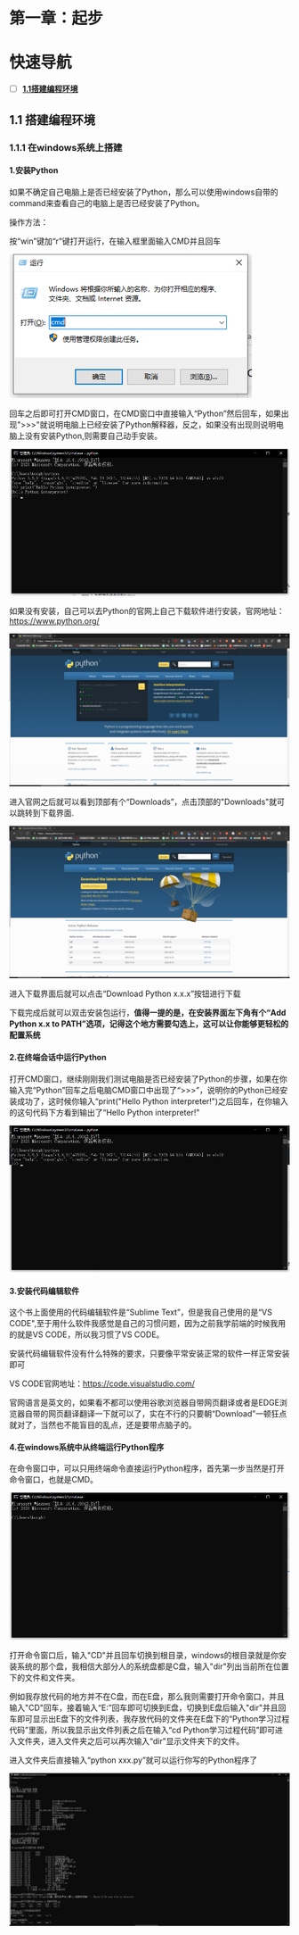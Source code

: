 # 第一章：起步

# 快速导航

- [ ] **[1.1搭建编程环境](https://github.com/xiaowen-king/Python/blob/main/%E7%AC%AC%E4%B8%80%E7%AB%A0%EF%BC%9A%E8%B5%B7%E6%AD%A5.md#11-%E6%90%AD%E5%BB%BA%E7%BC%96%E7%A8%8B%E7%8E%AF%E5%A2%83)**

## 1.1 搭建编程环境

### 1.1.1 在windows系统上搭建

#### 1.安装Python

如果不确定自己电脑上是否已经安装了Python，那么可以使用windows自带的command来查看自己的电脑上是否已经安装了Python。

操作方法：

按“win”键加“r”键打开运行，在输入框里面输入CMD并且回车

![打开CMD窗口](/images/a-1-img/1.1.1-1.jpg)

回车之后即可打开CMD窗口，在CMD窗口中直接输入“Python”然后回车，如果出现">>>"就说明电脑上已经安装了Python解释器，反之，如果没有出现则说明电脑上没有安装Python,则需要自己动手安装。

![测试有没有安装Python解释器](/images/a-1-img/1.1.1-2.jpg)

如果没有安装，自己可以去Python的官网上自己下载软件进行安装，官网地址：https://www.python.org/

![Python官网](/images/a-1-img/1.1.1-3.jpg)

进入官网之后就可以看到顶部有个“Downloads”，点击顶部的"Downloads"就可以跳转到下载界面.

![Python下载界面](/images/a-1-img/1.1.1-4.jpg)

进入下载界面后就可以点击“Download Python x.x.x”按钮进行下载

下载完成后就可以双击安装包运行，**值得一提的是，在安装界面左下角有个“Add Python x.x to PATH”选项，记得这个地方需要勾选上，这可以让你能够更轻松的配置系统**

#### 2.在终端会话中运行Python


打开CMD窗口，继续刚刚我们测试电脑是否已经安装了Python的步骤，如果在你输入完“Python”回车之后电脑CMD窗口中出现了“>>>”，说明你的Python已经安装成功了，这时候你输入“print("Hello Python interpreter!")之后回车，在你输入的这句代码下方看到输出了“Hello Python interpreter!"

![在终端会话中运行Python](/images/a-1-img/1.1.1-5.jpg)

#### 3.安装代码编辑软件

这个书上面使用的代码编辑软件是“Sublime Text”，但是我自己使用的是“VS CODE",至于用什么软件我感觉是自己的习惯问题，因为之前我学前端的时候我用的就是VS CODE，所以我习惯了VS CODE。

安装代码编辑软件没有什么特殊的要求，只要像平常安装正常的软件一样正常安装即可

VS CODE官网地址：https://code.visualstudio.com/

官网语言是英文的，如果看不都可以使用谷歌浏览器自带网页翻译或者是EDGE浏览器自带的网页翻译翻译一下就可以了，实在不行的只要朝“Download”一顿狂点就对了，当然也不能盲目的乱点，还是要带点脑子的。

#### 4.在windows系统中从终端运行Python程序

在命令窗口中，可以只用终端命令直接运行Python程序，首先第一步当然是打开命令窗口，也就是CMD。

![打开CMD窗口](/images/a-1-img/1.1.1-6.jpg)

打开命令窗口后，输入"CD\"并且回车切换到根目录，windows的根目录就是你安装系统的那个盘，我相信大部分人的系统盘都是C盘，输入"dir"列出当前所在位置下的文件和文件夹。

例如我存放代码的地方并不在C盘，而在E盘，那么我则需要打开命令窗口，并且输入"CD\"回车，接着输入“E:”回车即可切换到E盘，切换到E盘后输入"dir"并且回车即可显示出E盘下的文件列表，我存放代码的文件夹在E盘下的“Python学习过程代码”里面，所以我显示出文件列表之后在输入“cd Python学习过程代码”即可进入文件夹，进入文件夹之后可以再次输入“dir”显示文件夹下的文件。

进入文件夹后直接输入“python xxx.py”就可以运行你写的Python程序了

![直接从终端运行Python程序](/images/a-1-img/1.1.1-7.jpg)

